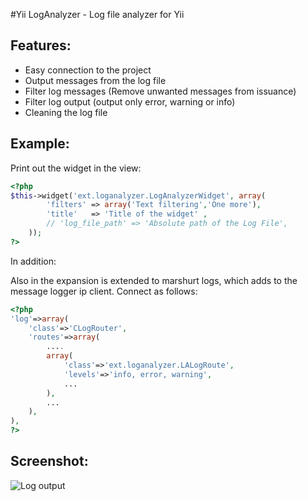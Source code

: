 #Yii LogAnalyzer - Log file analyzer for Yii

## Features:
- Easy connection to the project
- Output messages from the log file
- Filter log messages (Remove unwanted messages from issuance)
- Filter log output (output only error, warning or info)
- Cleaning the log file

## Example:

Print out the widget in the view:

```php
<?php
$this->widget('ext.loganalyzer.LogAnalyzerWidget', array(
        'filters' => array('Text filtering','One more'),
        'title'   => 'Title of the widget' ,
        // 'log_file_path' => 'Absolute path of the Log File',
    ));  
?>
```
In addition:

Also in the expansion is extended to marshurt logs, which adds to the message logger ip client. Connect as follows:

```php
<?php
'log'=>array(
    'class'=>'CLogRouter',
    'routes'=>array(
        ....
        array(
            'class'=>'ext.loganalyzer.LALogRoute',
            'levels'=>'info, error, warning',
            ... 
        ),
        ...
    ),
),
?>
```

## Screenshot:

![Log output](https://raw.github.com/tonybolzan/yii-loganalyzer/master/screenshot.png "Display log")